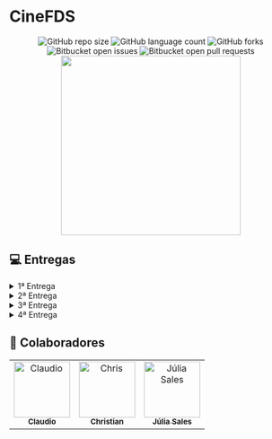 # CineFDS
<div align="center">

![GitHub repo size](https://img.shields.io/github/repo-size/julsales/cinema-fds?style=for-the-badge)
![GitHub language count](https://img.shields.io/github/languages/count/julsales/cinema-fds?style=for-the-badge)
![GitHub forks](https://img.shields.io/github/forks/julsales/cinema-fds?style=for-the-badge)
![Bitbucket open issues](https://img.shields.io/bitbucket/issues/julsales/cinema-fds?style=for-the-badge)
![Bitbucket open pull requests](https://img.shields.io/bitbucket/pr-raw/julsales/cinema-fds?style=for-the-badge)
  <img src="https://github.com/user-attachments/assets/8cdb8268-42e4-499c-91d3-8c44dfad734c" height="320">
</div>


## 💻 Entregas

<details>
  <summary>1ª Entrega</summary>
  
  - [Página no Jira](https://juliasales.atlassian.net/jira/software/projects/PCF/boards/2)
  - [Protótipo Lo-Fi](https://www.figma.com/file/Ms5aUXSnImGqW7S97h7m92/Wireframe-Template-(Community)?type=design&node-id=0%3A1&mode=design&t=v2NZ8sR463NZwdIk-1)
  - [Screencast](https://www.youtube.com/watch?v=KBGdFhLl5QU) *(Abrir com e-mail institucional)*
  - **Backlog:**  
    ![Backlog](Imagens/Backlog.jpg)
  - **Quadro:**  
    ![Quadro](Imagens/Quadro.jpeg)
</details>

<details>
  <summary>2ª Entrega</summary>
  
  - **Instruções de Uso:**
    - Instale os pacotes do `requirements.txt`
    - Execute: `python manage.py runserver`
    - Acesse `/admin/` para gerenciar o sistema
    - Crie um superusuário para realizar modificações
  - [Diagrama de Atividades](https://lucid.app/lucidchart/bb251b89-9408-4094-92cf-37d2f4fcab6e/edit?viewport_loc=-10415%2C-6050%2C12296%2C4880%2C0_0&invitationId=inv_963f026a-c0bd-4bdf-bbd2-693fe5ce399d)
  - **Diagrama:**  
    ![ImagemDiagrama](Imagens/Diagrama.jpg)
  - **Bug Tracker:**  
    ![Bugtracker](Imagens/BugTracker.jpg)
  - **Sprint e Histórias Implementadas:**  
    ![Sprint2](Imagens/Backlog2.jpg)
  - [Screencast 2ª Entrega](https://youtu.be/Rphdc2gDhM0)
</details>

<details>
  <summary>3ª Entrega</summary>
  
  - [Deployment na Azure](https://cinefds.azurewebsites.net)
  - **Credenciais:**
    - **Login:** `adm123`
    - **Senha:** `admin123`
  - **Diagrama Atualizado:**  
    ![ImagemDiagrama](Imagens/Diagrama2.jpg)
  - **Sprint e Histórias Implementadas:**  
    ![Sprint3](https://github.com/ZiicoB/cinema-fds/assets/142419446/51bd463d-cfdc-44ec-90bf-f42b347a22a4)
  - **Bug Tracker:**  
    ![BugTracker](https://github.com/ZiicoB/cinema-fds/assets/142419446/f7a2ab06-753a-497f-a9de-0f1a946844b5)
    ![BugTracker2](https://github.com/ZiicoB/cinema-fds/assets/142419446/78ded062-67c2-4ae5-a6e5-841b89b77002)
  - [Protótipo Lo-Fi](https://www.figma.com/file/Ms5aUXSnImGqW7S97h7m92/Wireframe-Template-(Community)?type=design&node-id=0%3A1&mode=design&t=v2NZ8sR463NZwdIk-1)
  - **Screencasts:**
    - [Azure](https://youtu.be/guMPy21XEss)
    - [Testes e CI/CD](https://youtu.be/RwNLcXC-mfY)
  - **Programação em Par:**
    - Relato disponível [aqui](https://docs.google.com/document/d/19zGnUU6alP4K4-cIQ1aMZvmV7GqcnomqHvNyMZZcX0Q/edit?usp=sharing)
</details>

<details>
  <summary>4ª Entrega</summary>
  
  - [Slides Apresentação Final](https://www.canva.com/design/DAGGxFwmEOE/5HSkTcgglxai1-aF04BkgQ/edit?utm_content=DAGGxFwmEOE&utm_campaign=designshare&utm_medium=link2&utm_source=sharebutton)
  - [Protótipo Lo-Fi Atualizado](https://www.figma.com/file/Ms5aUXSnImGqW7S97h7m92/Wireframe-Template-(Community)?type=design&node-id=0%3A1&mode=design&t=v2NZ8sR463NZwdIk-1)
  - [Screencast Lo-Fi](https://www.youtube.com/watch?v=sNfzrNT9JnI)
  - **Screencasts:**
    - [Site](https://youtu.be/7zUDd9M8pe8)
    - [Testes e CI/CD](https://youtu.be/UoYZ18QsB14)
  - [Deployment na Azure](https://cinefds.azurewebsites.net)
  - **Página no Jira:**  
    ![Jira](https://github.com/julsales/cinema-fds/assets/142419446/bfcc42e4-6e4e-4824-b5e1-6596ab5aa5e8)
  - **Bug Tracker:**  
    ![BugTracker](https://github.com/julsales/cinema-fds/assets/142419446/5fa89b17-7a07-40d4-9f38-042f687d1100)
    ![BugTracker2](https://github.com/julsales/cinema-fds/assets/142419446/ac62bd9d-64b7-4669-bca5-e87b8444622e)
  - **Credenciais:**
    - **Admin:**
      - **Login:** `adm123`
      - **Senha:** `admin123`
    - **Usuário:**
      - **Login:** `123`
      - **Senha:** `123`
  - **Programação em Par:**
    - Relato disponível [aqui](https://docs.google.com/document/d/19zGnUU6alP4K4-cIQ1aMZvmV7GqcnomqHvNyMZZcX0Q/edit?usp=sharing)
  - **Diagrama da 4ª Entrega:**  
    ![Diagrama4](Imagens/Diagrama3.jpg)
  - **Resumo da 4ª Entrega:**
    - Correção e refinamento das histórias implementadas
    - Funcionalidades para usuários e administradores
</details>

## 🤝 Colaboradores


<table>
  <tr>
    <td align="center">
      <a href="https://github.com/CRAUDI0">
        <img src="https://avatars.githubusercontent.com/u/150556081?v=4" width="100px;" alt="Claudio"/><br>
        <sub>
          <b>Claudio</b>
        </sub>
      </a>
    </td>
    <td align="center">
      <a href="https://github.com/ChrisDrakon" >
        <img src="https://avatars.githubusercontent.com/u/161368150?v=4" width="100px;" alt="Chris"/><br>
        <sub>
          <b>Christian</b>
        </sub>
      </a>
    </td>
    <td align="center">
      <a href="https://github.com/julsales" >
        <img src="https://avatars.githubusercontent.com/u/142419446?v=4" width="100px;" alt="Júlia Sales"/><br>
        <sub>
          <b>Júlia Sales</b>
        </sub>
      </a>
    </td>
  </tr>
</table>

